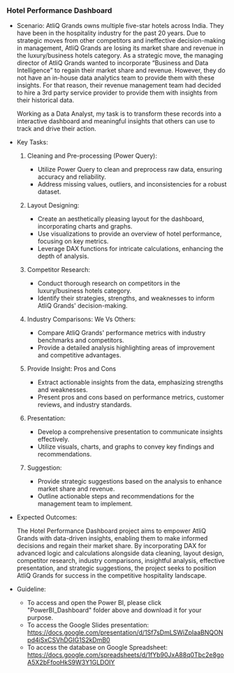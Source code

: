 ### **Hotel Performance Dashboard**

- Scenario:
  AtliQ Grands owns multiple five-star hotels across India. They have been in the hospitality industry for the past 20
  years. Due to strategic moves from other competitors and ineffective decision-making in management, AtliQ Grands are
  losing its market share and revenue in the luxury/business hotels category. As a strategic move, the managing
  director of AtliQ Grands wanted to incorporate “Business and Data Intelligence” to regain their market share and
  revenue. However, they do not have an in-house data analytics team to provide them with these insights. For that
  reason, their revenue management team had decided to hire a 3rd party
  service provider to provide them with insights from their historical data.

  Working as a Data Analyst, my task is to transform these records into a interactive dashboard and meaningful
  insights that others can use to track and drive their action.

- Key Tasks:

  1. Cleaning and Pre-processing (Power Query):
     - Utilize Power Query to clean and preprocess raw data, ensuring accuracy and reliability.
     - Address missing values, outliers, and inconsistencies for a robust dataset.
       
  2. Layout Designing:
     - Create an aesthetically pleasing layout for the dashboard, incorporating charts and graphs.
     - Use visualizations to provide an overview of hotel performance, focusing on key metrics.
     - Leverage DAX functions for intricate calculations, enhancing the depth of analysis.

  3. Competitor Research:
     - Conduct thorough research on competitors in the luxury/business hotels category.
     - Identify their strategies, strengths, and weaknesses to inform AtliQ Grands' decision-making.

  4. Industry Comparisons: We Vs Others:
     - Compare AtliQ Grands' performance metrics with industry benchmarks and competitors.
     - Provide a detailed analysis highlighting areas of improvement and competitive advantages.

  5. Provide Insight: Pros and Cons
     - Extract actionable insights from the data, emphasizing strengths and weaknesses.
     - Present pros and cons based on performance metrics, customer reviews, and industry standards.

  6. Presentation:
     - Develop a comprehensive presentation to communicate insights effectively.
     - Utilize visuals, charts, and graphs to convey key findings and recommendations.

  7. Suggestion:
     - Provide strategic suggestions based on the analysis to enhance market share and revenue.
     - Outline actionable steps and recommendations for the management team to implement.

- Expected Outcomes:
  
  The Hotel Performance Dashboard project aims to empower AtliQ Grands with data-driven insights, enabling them to
  make informed decisions and regain their market share. By incorporating DAX for advanced logic and calculations
  alongside data cleaning, layout design, competitor research, industry comparisons, insightful analysis, effective
  presentation, and strategic suggestions, the project seeks to position AtliQ Grands for success in the
  competitive hospitality landscape.

- Guideline: 

  - To access and open the Power BI, please click "PowerBI_Dashboard" folder above and download it for your purpose.
  - To access the Google Slides presentation:
    https://docs.google.com/presentation/d/1Sf7sDmLSWiZpIaaBNQONpd4iSxCSVhDGIG1S2kDmB0
  - To access the database on Google Spreadsheet:
    https://docs.google.com/spreadsheets/d/1fYb90JxA88q0Tbc2e8goA5X2bFfooHkS9W3Y1GLDOIY
